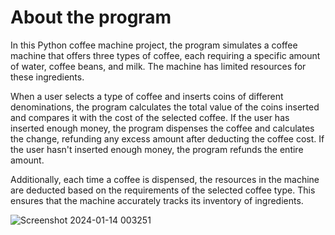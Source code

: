 <h1><u></u>About the program</u></h1>

<p>
In this Python coffee machine project, the program simulates a coffee machine that offers three types of coffee, each requiring a specific amount of water, coffee beans, and milk. The machine has limited resources for these ingredients. 
</p>
<P>
When a user selects a type of coffee and inserts coins of different denominations, the program calculates the total value of the coins inserted and compares it with the cost of the selected coffee. If the user has inserted enough money, the program dispenses the coffee and calculates the change, refunding any excess amount after deducting the coffee cost. If the user hasn't inserted enough money, the program refunds the entire amount. 
</P>
<p>
Additionally, each time a coffee is dispensed, the resources in the machine are deducted based on the requirements of the selected coffee type. This ensures that the machine accurately tracks its inventory of ingredients.
</p>

![Screenshot 2024-01-14 003251](https://github.com/rohit2701singh/coffee-machine-day15/assets/156118970/1c4c6301-70ec-45d9-8f71-bb2d5ffd5f16)
